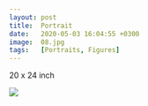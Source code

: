 ```yaml
---
layout: post
title:  Portrait
date:   2020-05-03 16:04:55 +0300
image:  08.jpg
tags:   [Portraits, Figures]
---
```

20 x 24 inch                                                                       

![]({{site.baseurl}}/img/08.jpg)